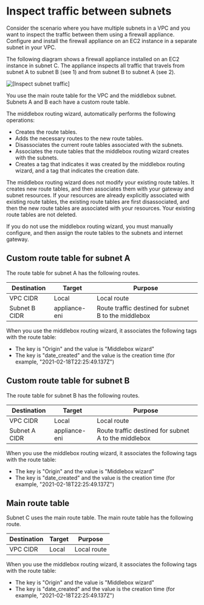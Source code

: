 # Inspect traffic between subnets<a name="intra-vpc-route"></a>

Consider the scenario where you have multiple subnets in a VPC and you want to inspect the traffic between them using a firewall appliance\. Configure and install the firewall appliance on an EC2 instance in a separate subnet in your VPC\.

The following diagram shows a firewall appliance installed on an EC2 instance in subnet C\. The appliance inspects all traffic that travels from subnet A to subnet B \(see 1\) and from subnet B to subnet A \(see 2\)\.

![\[Inspect subnet traffic\]](http://docs.aws.amazon.com/vpc/latest/userguide/images/middlebox-intra-vpc_updated.png)

You use the main route table for the VPC and the middlebox subnet\. Subnets A and B each have a custom route table\.

The middlebox routing wizard, automatically performs the following operations:
+ Creates the route tables\.
+ Adds the necessary routes to the new route tables\.
+ Disassociates the current route tables associated with the subnets\.
+ Associates the route tables that the middlebox routing wizard creates with the subnets\.
+ Creates a tag that indicates it was created by the middlebox routing wizard, and a tag that indicates the creation date\.

The middlebox routing wizard does not modify your existing route tables\. It creates new route tables, and then associates them with your gateway and subnet resources\. If your resources are already explicitly associated with existing route tables, the existing route tables are first disassociated, and then the new route tables are associated with your resources\. Your existing route tables are not deleted\.

If you do not use the middlebox routing wizard, you must manually configure, and then assign the route tables to the subnets and internet gateway\.

## Custom route table for subnet A<a name="subneta-route-table-table"></a>

The route table for subnet A has the following routes\.


| Destination | Target | Purpose | 
| --- | --- | --- | 
| VPC CIDR | Local | Local route | 
| Subnet B CIDR | appliance\-eni | Route traffic destined for subnet B to the middlebox | 

When you use the middlebox routing wizard, it associates the following tags with the route table:
+ The key is "Origin" and the value is "Middlebox wizard"
+ The key is "date\_created" and the value is the creation time \(for example, "2021\-02\-18T22:25:49\.137Z"\)

## Custom route table for subnet B<a name="subnetb-route-table-table"></a>

The route table for subnet B has the following routes\.


| Destination | Target | Purpose | 
| --- | --- | --- | 
| VPC CIDR | Local | Local route | 
| Subnet A CIDR | appliance\-eni | Route traffic destined for subnet A to the middlebox | 

When you use the middlebox routing wizard, it associates the following tags with the route table:
+ The key is "Origin" and the value is "Middlebox wizard"
+ The key is "date\_created" and the value is the creation time \(for example, "2021\-02\-18T22:25:49\.137Z"\)

## Main route table<a name="example-main-route-table"></a>

Subnet C uses the main route table\. The main route table has the following route\.


| Destination | Target | Purpose | 
| --- | --- | --- | 
| VPC CIDR | Local | Local route | 

When you use the middlebox routing wizard, it associates the following tags with the route table:
+ The key is "Origin" and the value is "Middlebox wizard"
+ The key is "date\_created" and the value is the creation time \(for example, "2021\-02\-18T22:25:49\.137Z"\)